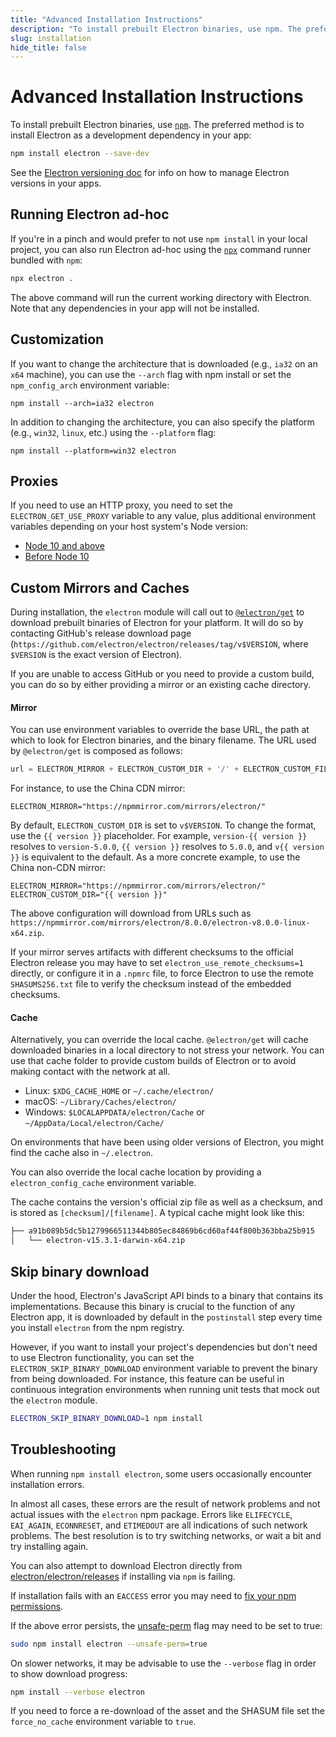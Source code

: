 ```yaml
---
title: "Advanced Installation Instructions"
description: "To install prebuilt Electron binaries, use npm. The preferred method is to install Electron as a development dependency in your app:"
slug: installation
hide_title: false
---
```


# Advanced Installation Instructions

To install prebuilt Electron binaries, use [`npm`][npm].
The preferred method is to install Electron as a development dependency in your
app:

```sh
npm install electron --save-dev
```

See the [Electron versioning doc][versioning] for info on how to
manage Electron versions in your apps.

## Running Electron ad-hoc

If you're in a pinch and would prefer to not use `npm install` in your local
project, you can also run Electron ad-hoc using the [`npx`][npx] command runner
bundled with `npm`:

```sh
npx electron .
```

The above command will run the current working directory with Electron. Note that
any dependencies in your app will not be installed.

## Customization

If you want to change the architecture that is downloaded (e.g., `ia32` on an
`x64` machine), you can use the `--arch` flag with npm install or set the
`npm_config_arch` environment variable:

```shell
npm install --arch=ia32 electron
```

In addition to changing the architecture, you can also specify the platform
(e.g., `win32`, `linux`, etc.) using the `--platform` flag:

```shell
npm install --platform=win32 electron
```

## Proxies

If you need to use an HTTP proxy, you need to set the `ELECTRON_GET_USE_PROXY` variable to any
value, plus additional environment variables depending on your host system's Node version:

* [Node 10 and above][proxy-env-10]
* [Before Node 10][proxy-env]

## Custom Mirrors and Caches

During installation, the `electron` module will call out to
[`@electron/get`][electron-get] to download prebuilt binaries of
Electron for your platform. It will do so by contacting GitHub's
release download page (`https://github.com/electron/electron/releases/tag/v$VERSION`,
where `$VERSION` is the exact version of Electron).

If you are unable to access GitHub or you need to provide a custom build, you
can do so by either providing a mirror or an existing cache directory.

#### Mirror

You can use environment variables to override the base URL, the path at which to
look for Electron binaries, and the binary filename. The URL used by `@electron/get`
is composed as follows:

```js @ts-nocheck
url = ELECTRON_MIRROR + ELECTRON_CUSTOM_DIR + '/' + ELECTRON_CUSTOM_FILENAME
```

For instance, to use the China CDN mirror:

```shell
ELECTRON_MIRROR="https://npmmirror.com/mirrors/electron/"
```

By default, `ELECTRON_CUSTOM_DIR` is set to `v$VERSION`. To change the format,
use the `{{ version }}` placeholder. For example, `version-{{ version }}`
resolves to `version-5.0.0`, `{{ version }}` resolves to `5.0.0`, and
`v{{ version }}` is equivalent to the default. As a more concrete example, to
use the China non-CDN mirror:

```shell
ELECTRON_MIRROR="https://npmmirror.com/mirrors/electron/"
ELECTRON_CUSTOM_DIR="{{ version }}"
```

The above configuration will download from URLs such as
`https://npmmirror.com/mirrors/electron/8.0.0/electron-v8.0.0-linux-x64.zip`.

If your mirror serves artifacts with different checksums to the official
Electron release you may have to set `electron_use_remote_checksums=1` directly,
or configure it in a `.npmrc` file, to force Electron to use the remote `SHASUMS256.txt`
file to verify the checksum instead of the embedded checksums.

#### Cache

Alternatively, you can override the local cache. `@electron/get` will cache
downloaded binaries in a local directory to not stress your network. You can use
that cache folder to provide custom builds of Electron or to avoid making contact
with the network at all.

* Linux: `$XDG_CACHE_HOME` or `~/.cache/electron/`
* macOS: `~/Library/Caches/electron/`
* Windows: `$LOCALAPPDATA/electron/Cache` or `~/AppData/Local/electron/Cache/`

On environments that have been using older versions of Electron, you might find the
cache also in `~/.electron`.

You can also override the local cache location by providing a `electron_config_cache`
environment variable.

The cache contains the version's official zip file as well as a checksum, and is stored as
`[checksum]/[filename]`. A typical cache might look like this:

```sh
├── a91b089b5dc5b1279966511344b805ec84869b6cd60af44f800b363bba25b915
│   └── electron-v15.3.1-darwin-x64.zip
```

## Skip binary download

Under the hood, Electron's JavaScript API binds to a binary that contains its
implementations. Because this binary is crucial to the function of any Electron app,
it is downloaded by default in the `postinstall` step every time you install `electron`
from the npm registry.

However, if you want to install your project's dependencies but don't need to use
Electron functionality, you can set the `ELECTRON_SKIP_BINARY_DOWNLOAD` environment
variable to prevent the binary from being downloaded. For instance, this feature can
be useful in continuous integration environments when running unit tests that mock
out the `electron` module.

```sh npm2yarn
ELECTRON_SKIP_BINARY_DOWNLOAD=1 npm install
```

## Troubleshooting

When running `npm install electron`, some users occasionally encounter
installation errors.

In almost all cases, these errors are the result of network problems and not
actual issues with the `electron` npm package. Errors like `ELIFECYCLE`,
`EAI_AGAIN`, `ECONNRESET`, and `ETIMEDOUT` are all indications of such
network problems. The best resolution is to try switching networks, or
wait a bit and try installing again.

You can also attempt to download Electron directly from
[electron/electron/releases][releases]
if installing via `npm` is failing.

If installation fails with an `EACCESS` error you may need to
[fix your npm permissions][npm-permissions].

If the above error persists, the [unsafe-perm][unsafe-perm] flag may need to be
set to true:

```sh
sudo npm install electron --unsafe-perm=true
```

On slower networks, it may be advisable to use the `--verbose` flag in order to
show download progress:

```sh
npm install --verbose electron
```

If you need to force a re-download of the asset and the SHASUM file set the
`force_no_cache` environment variable to `true`.

[npm]: https://docs.npmjs.com
[versioning]: ./electron-versioning.md
[npx]: https://docs.npmjs.com/cli/v7/commands/npx
[releases]: https://github.com/electron/electron/releases
[proxy-env-10]: https://github.com/gajus/global-agent/blob/v2.1.5/README.md#environment-variables
[proxy-env]: https://github.com/np-maintain/global-tunnel/blob/v2.7.1/README.md#auto-config
[electron-get]: https://github.com/electron/get
[npm-permissions]: https://docs.npmjs.com/getting-started/fixing-npm-permissions
[unsafe-perm]: https://docs.npmjs.com/misc/config#unsafe-perm
